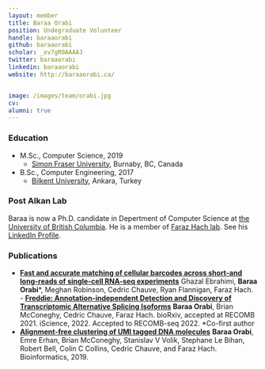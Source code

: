 ```yaml
---
layout: member
title: Baraa Orabi
position: Undegraduate Volunteer
handle: baraaorabi
github: baraaorabi
scholar: _ov7gR0AAAAJ
twitter: baraaorabi
linkedin: baraaorabi
website: http://baraaorabi.ca/


image: /images/team/orabi.jpg
cv: 
alumni: true
---
```


### Education
- M.Sc., Computer Science, 2019
  - [Simon Fraser University](http://www.cs.sfu.ca), Burnaby, BC, Canada
- B.Sc., Computer Engineering, 2017  
  - [Bilkent University](http://www.cs.bilkent.edu.tr/), Ankara, Turkey

### Post Alkan Lab

Baraa is now a Ph.D. candidate in Depertment of Computer Science at [the University of British Columbia](https://www.cs.ubc.ca/). He is a member of [Faraz Hach lab](https://hachlab.org/). See his [LinkedIn Profile](https://www.linkedin.com/in/baraaorabi/).

### Publications
- [**Fast and accurate matching of cellular barcodes across short-and long-reads of single-cell RNA-seq experiments**](https://www.sciencedirect.com/science/article/pii/S258900422200801X) Ghazal Ebrahimi, **Baraa Orabi**\*, Meghan Robinson, Cedric Chauve, Ryan Flannigan, Faraz Hach. - [**Freddie: Annotation-independent Detection and Discovery of Transcriptomic Alternative Splicing Isoforms**](https://www.biorxiv.org/content/10.1101/2021.01.20.427493v1) **Baraa Orabi**, Brian McConeghy, Cedric Chauve, Faraz Hach. bioRxiv, accepted at RECOMB 2021.
iScience, 2022. Accepted to RECOMB-seq 2022. *Co-first author
- [**Alignment-free clustering of UMI tagged DNA molecules**](https://academic.oup.com/bioinformatics/article/35/11/1829/5142725) **Baraa Orabi**, Emre Erhan, Brian McConeghy, Stanislav V Volik, Stephane Le Bihan, Robert Bell, Colin C Collins, Cedric Chauve, and Faraz Hach. Bioinformatics, 2019.
